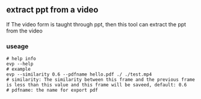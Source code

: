 ## extract ppt from a video

If The video form is taught through ppt, then this tool can extract the ppt from the video

### useage
``` shell
# help info
evp --help
# example
evp --similarity 0.6 --pdfname hello.pdf ./ ./test.mp4
# similarity: The similarity between this frame and the previous frame is less than this value and this frame will be saveed, default: 0.6
# pdfname: the name for export pdf 
```